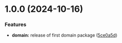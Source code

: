 # 1.0.0 (2024-10-16)


### Features

* **domain:** release of first domain package ([5ce0a5d](https://github.com/domaincrafters/ddd_deno_domain/commit/5ce0a5dfb181a056abc73412ead4cc785caa7d7b))
